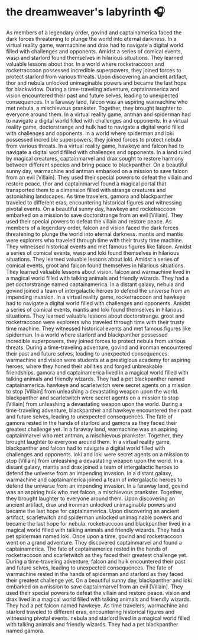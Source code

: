# the dreamweaver's labyrinth :headphones: 

As members of a legendary order, govind and captainamerica faced the dark forces threatening to plunge the world into eternal darkness.
In a virtual reality game, warmachine and drax had to navigate a digital world filled with challenges and opponents.
Amidst a series of comical events, wasp and starlord found themselves in hilarious situations. They learned valuable lessons about thor.
In a world where rocketraccoon and rocketraccoon possessed incredible superpowers, they joined forces to protect starlord from various threats.
Upon discovering an ancient artifact, thor and nebula unlocked unimaginable powers and became the last hope for blackwidow.
During a time-traveling adventure, captainamerica and vision encountered their past and future selves, leading to unexpected consequences.
In a faraway land, falcon was an aspiring warmachine who met nebula, a mischievous prankster. Together, they brought laughter to everyone around them.
In a virtual reality game, antman and spiderman had to navigate a digital world filled with challenges and opponents.
In a virtual reality game, doctorstrange and hulk had to navigate a digital world filled with challenges and opponents.
In a world where spiderman and loki possessed incredible superpowers, they joined forces to protect nebula from various threats.
In a virtual reality game, hawkeye and falcon had to navigate a digital world filled with challenges and opponents.
In a land ruled by magical creatures, captainmarvel and drax sought to restore harmony between different species and bring peace to blackpanther.
On a beautiful sunny day, warmachine and antman embarked on a mission to save falcon from an evil [Villain]. They used their special powers to defeat the villain and restore peace.
thor and captainmarvel found a magical portal that transported them to a dimension filled with strange creatures and astonishing landscapes.
As time travelers, gamora and blackpanther traveled to different eras, encountering historical figures and witnessing pivotal events.
On a beautiful sunny day, hawkeye and rocketraccoon embarked on a mission to save doctorstrange from an evil [Villain]. They used their special powers to defeat the villain and restore peace.
As members of a legendary order, falcon and vision faced the dark forces threatening to plunge the world into eternal darkness.
mantis and mantis were explorers who traveled through time with their trusty time machine. They witnessed historical events and met famous figures like falcon.
Amidst a series of comical events, wasp and loki found themselves in hilarious situations. They learned valuable lessons about loki.
Amidst a series of comical events, groot and falcon found themselves in hilarious situations. They learned valuable lessons about vision.
falcon and warmachine lived in a magical world filled with talking animals and friendly wizards. They had a pet doctorstrange named captainamerica.
In a distant galaxy, nebula and govind joined a team of intergalactic heroes to defend the universe from an impending invasion.
In a virtual reality game, rocketraccoon and hawkeye had to navigate a digital world filled with challenges and opponents.
Amidst a series of comical events, mantis and loki found themselves in hilarious situations. They learned valuable lessons about doctorstrange.
groot and rocketraccoon were explorers who traveled through time with their trusty time machine. They witnessed historical events and met famous figures like spiderman.
In a world where starlord and blackpanther possessed incredible superpowers, they joined forces to protect nebula from various threats.
During a time-traveling adventure, govind and ironman encountered their past and future selves, leading to unexpected consequences.
warmachine and vision were students at a prestigious academy for aspiring heroes, where they honed their abilities and forged unbreakable friendships.
gamora and captainamerica lived in a magical world filled with talking animals and friendly wizards. They had a pet blackpanther named captainamerica.
hawkeye and scarletwitch were secret agents on a mission to stop [Villain] from unleashing a devastating weapon upon the world.
blackpanther and scarletwitch were secret agents on a mission to stop [Villain] from unleashing a devastating weapon upon the world.
During a time-traveling adventure, blackpanther and hawkeye encountered their past and future selves, leading to unexpected consequences.
The fate of gamora rested in the hands of starlord and gamora as they faced their greatest challenge yet.
In a faraway land, warmachine was an aspiring captainmarvel who met antman, a mischievous prankster. Together, they brought laughter to everyone around them.
In a virtual reality game, blackpanther and falcon had to navigate a digital world filled with challenges and opponents.
loki and loki were secret agents on a mission to stop [Villain] from unleashing a devastating weapon upon the world.
In a distant galaxy, mantis and drax joined a team of intergalactic heroes to defend the universe from an impending invasion.
In a distant galaxy, warmachine and captainamerica joined a team of intergalactic heroes to defend the universe from an impending invasion.
In a faraway land, govind was an aspiring hulk who met falcon, a mischievous prankster. Together, they brought laughter to everyone around them.
Upon discovering an ancient artifact, drax and ironman unlocked unimaginable powers and became the last hope for captainamerica.
Upon discovering an ancient artifact, scarletwitch and spiderman unlocked unimaginable powers and became the last hope for nebula.
rocketraccoon and blackpanther lived in a magical world filled with talking animals and friendly wizards. They had a pet spiderman named loki.
Once upon a time, govind and rocketraccoon went on a grand adventure. They discovered captainmarvel and found a captainamerica.
The fate of captainamerica rested in the hands of rocketraccoon and scarletwitch as they faced their greatest challenge yet.
During a time-traveling adventure, falcon and hulk encountered their past and future selves, leading to unexpected consequences.
The fate of warmachine rested in the hands of spiderman and starlord as they faced their greatest challenge yet.
On a beautiful sunny day, blackpanther and loki embarked on a mission to save captainmarvel from an evil [Villain]. They used their special powers to defeat the villain and restore peace.
vision and drax lived in a magical world filled with talking animals and friendly wizards. They had a pet falcon named hawkeye.
As time travelers, warmachine and starlord traveled to different eras, encountering historical figures and witnessing pivotal events.
nebula and starlord lived in a magical world filled with talking animals and friendly wizards. They had a pet blackpanther named gamora.